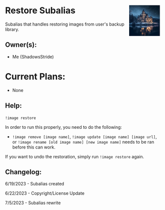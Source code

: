 <h1>Restore Subalias<img align="right" src="restore.png" width="100px"></h1>

Subalias that handles restoring images from user's backup library.

## Owner(s):
- Me (ShadowsStride)

# Current Plans:
- None

## Help:
`!image restore`

In order to run this properly, you need to do the following:
- `!image remove [image name]`, `!image update [image name] [image url]`, or `!image rename [old image name] [new image name]` needs to be ran before this can work.

If you want to undo the restoration, simply run `!image restore` again.

## Changelog:
6/19/2023 - Subalias created

6/22/2023 - Copyright/License Update

7/5/2023 - Subalias rewrite